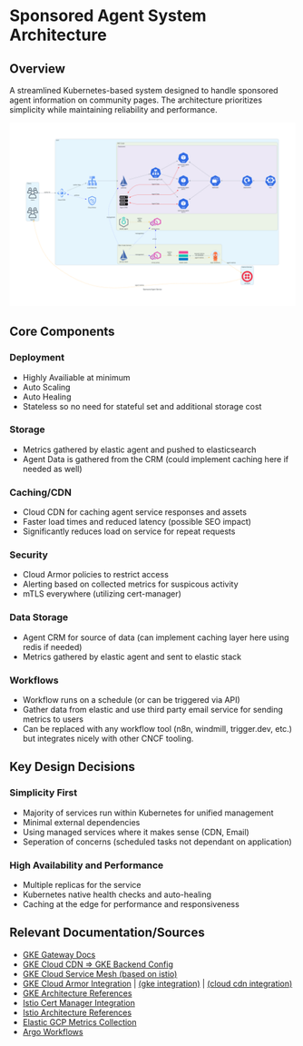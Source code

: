 # Sponsored Agent System Architecture

## Overview
A streamlined Kubernetes-based system designed to handle sponsored agent information on community pages. The architecture prioritizes simplicity while maintaining reliability and performance.

![architecture_diagram](./sponsored_agent_service.png)

## Core Components

### Deployment
- Highly Availiable at minimum
- Auto Scaling
- Auto Healing
- Stateless so no need for stateful set and additional storage cost

### Storage
- Metrics gathered by elastic agent and pushed to elasticsearch
- Agent Data is gathered from the CRM (could implement caching here if needed as well)

### Caching/CDN
- Cloud CDN for caching agent service responses and assets
- Faster load times and reduced latency (possible SEO impact)
- Significantly reduces load on service for repeat requests

### Security
- Cloud Armor policies to restrict access
- Alerting based on collected metrics for suspicous activity
- mTLS everywhere (utilizing cert-manager)

### Data Storage
- Agent CRM for source of data (can implement caching layer here using redis if needed)
- Metrics gathered by elastic agent and sent to elastic stack

### Workflows
- Workflow runs on a schedule (or can be triggered via API)
- Gather data from elastic and use third party email service for sending metrics to users
- Can be replaced with any workflow tool (n8n, windmill, trigger.dev, etc.) but integrates nicely with other CNCF tooling.

## Key Design Decisions

### Simplicity First
- Majority of services run within Kubernetes for unified management
- Minimal external dependencies
- Using managed services where it makes sense (CDN, Email)
- Seperation of concerns (scheduled tasks not dependant on application)

### High Availability and Performance
- Multiple replicas for the service
- Kubernetes native health checks and auto-healing
- Caching at the edge for performance and responsiveness

## Relevant Documentation/Sources
- [GKE Gateway Docs](https://cloud.google.com/kubernetes-engine/docs/concepts/gateway-api#ingress)
- [GKE Cloud CDN => GKE Backend Config](https://cloud.google.com/kubernetes-engine/docs/how-to/ingress-configuration#cloud_cdn)
- [GKE Cloud Service Mesh (based on istio)](https://cloud.google.com/architecture/exposing-service-mesh-apps-through-gke-ingress)
- [GKE Cloud Armor Integration](https://cloud.google.com/armor/docs/integrating-cloud-armor#hybrid) | [(gke integration)](https://cloud.google.com/armor/docs/integrating-cloud-armor#with_ingress) | [(cloud cdn integration)](https://cloud.google.com/armor/docs/integrating-cloud-armor#cloud-cdn)
- [GKE Architecture References](https://cloud.google.com/architecture)
- [Istio Cert Manager Integration](https://istio.io/latest/docs/ops/integrations/certmanager/)
- [Istio Architecture References](https://istio.io/latest/docs/ops/deployment/deployment-models/#multiple-clusters)
- [Elastic GCP Metrics Collection](https://www.elastic.co/guide/en/observability/current/monitor-gcp.html)
- [Argo Workflows](https://argo-workflows.readthedocs.io/en/latest/use-cases/data-processing/)